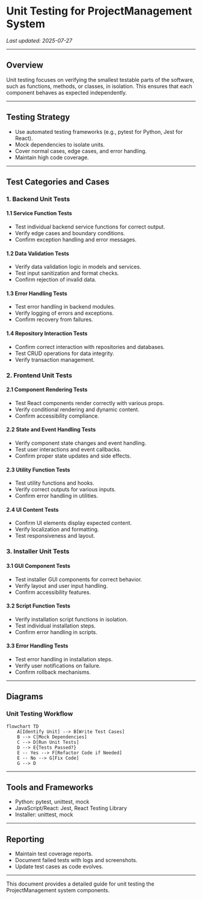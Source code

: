 # Unit Testing for ProjectManagement System

_Last updated: 2025-07-27_

---

## Overview

Unit testing focuses on verifying the smallest testable parts of the software, such as functions, methods, or classes, in isolation. This ensures that each component behaves as expected independently.

---

## Testing Strategy

- Use automated testing frameworks (e.g., pytest for Python, Jest for React).
- Mock dependencies to isolate units.
- Cover normal cases, edge cases, and error handling.
- Maintain high code coverage.

---

## Test Categories and Cases

### 1. Backend Unit Tests

#### 1.1 Service Function Tests

- Test individual backend service functions for correct output.
- Verify edge cases and boundary conditions.
- Confirm exception handling and error messages.

#### 1.2 Data Validation Tests

- Verify data validation logic in models and services.
- Test input sanitization and format checks.
- Confirm rejection of invalid data.

#### 1.3 Error Handling Tests

- Test error handling in backend modules.
- Verify logging of errors and exceptions.
- Confirm recovery from failures.

#### 1.4 Repository Interaction Tests

- Confirm correct interaction with repositories and databases.
- Test CRUD operations for data integrity.
- Verify transaction management.

### 2. Frontend Unit Tests

#### 2.1 Component Rendering Tests

- Test React components render correctly with various props.
- Verify conditional rendering and dynamic content.
- Confirm accessibility compliance.

#### 2.2 State and Event Handling Tests

- Verify component state changes and event handling.
- Test user interactions and event callbacks.
- Confirm proper state updates and side effects.

#### 2.3 Utility Function Tests

- Test utility functions and hooks.
- Verify correct outputs for various inputs.
- Confirm error handling in utilities.

#### 2.4 UI Content Tests

- Confirm UI elements display expected content.
- Verify localization and formatting.
- Test responsiveness and layout.

### 3. Installer Unit Tests

#### 3.1 GUI Component Tests

- Test installer GUI components for correct behavior.
- Verify layout and user input handling.
- Confirm accessibility features.

#### 3.2 Script Function Tests

- Verify installation script functions in isolation.
- Test individual installation steps.
- Confirm error handling in scripts.

#### 3.3 Error Handling Tests

- Test error handling in installation steps.
- Verify user notifications on failure.
- Confirm rollback mechanisms.

---

## Diagrams

### Unit Testing Workflow

```mermaid
flowchart TD
    A[Identify Unit] --> B[Write Test Cases]
    B --> C[Mock Dependencies]
    C --> D[Run Unit Tests]
    D --> E{Tests Passed?}
    E -- Yes --> F[Refactor Code if Needed]
    E -- No --> G[Fix Code]
    G --> D
```

---

## Tools and Frameworks

- Python: pytest, unittest, mock
- JavaScript/React: Jest, React Testing Library
- Installer: unittest, mock

---

## Reporting

- Maintain test coverage reports.
- Document failed tests with logs and screenshots.
- Update test cases as code evolves.

---

This document provides a detailed guide for unit testing the ProjectManagement system components.
